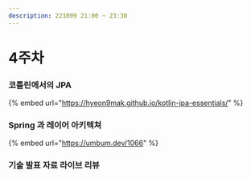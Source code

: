 ```yaml
---
description: 221009 21:00 ~ 23:30
---
```


# 4주차

### 코틀린에서의 JPA

{% embed url="https://hyeon9mak.github.io/kotlin-jpa-essentials/" %}



### Spring 과 레이어 아키텍쳐

{% embed url="https://umbum.dev/1066" %}



### 기술 발표 자료 라이브 리뷰
